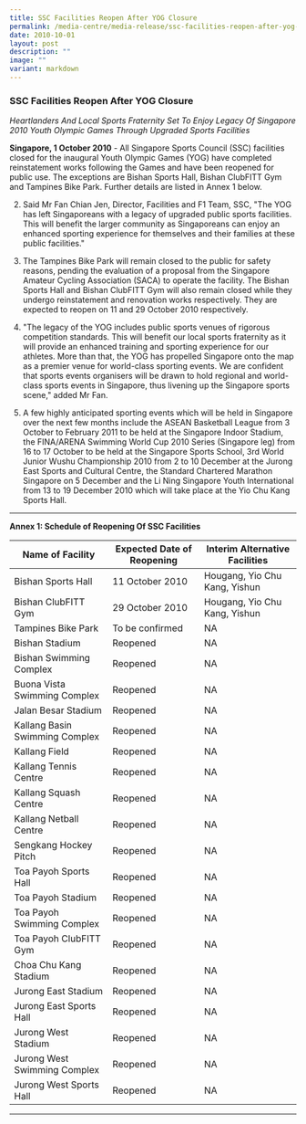 ```yaml
---
title: SSC Facilities Reopen After YOG Closure
permalink: /media-centre/media-release/ssc-facilities-reopen-after-yog-closure/
date: 2010-10-01
layout: post
description: ""
image: ""
variant: markdown
---
```

### **SSC Facilities Reopen After YOG Closure**

_Heartlanders And Local Sports Fraternity Set To Enjoy Legacy Of Singapore 2010 Youth Olympic Games Through Upgraded Sports Facilities_

**Singapore, 1 October 2010** - All Singapore Sports Council (SSC) facilities closed for the inaugural Youth Olympic Games (YOG) have completed reinstatement works following the Games and have been reopened for public use. The exceptions are Bishan Sports Hall, Bishan ClubFITT Gym and Tampines Bike Park. Further details are listed in Annex 1 below.

2. Said Mr Fan Chian Jen, Director, Facilities and F1 Team, SSC, "The YOG has left Singaporeans with a legacy of upgraded public sports facilities. This will benefit the larger community as Singaporeans can enjoy an enhanced sporting experience for themselves and their families at these public facilities."

3. The Tampines Bike Park will remain closed to the public for safety reasons, pending the evaluation of a proposal from the Singapore Amateur Cycling Association (SACA) to operate the facility. The Bishan Sports Hall and Bishan ClubFITT Gym will also remain closed while they undergo reinstatement and renovation works respectively. They are expected to reopen on 11 and 29 October 2010 respectively.

4. "The legacy of the YOG includes public sports venues of rigorous competition standards. This will benefit our local sports fraternity as it will provide an enhanced training and sporting experience for our athletes. More than that, the YOG has propelled Singapore onto the map as a premier venue for world-class sporting events. We are confident that sports events organisers will be drawn to hold regional and world-class sports events in Singapore, thus livening up the Singapore sports scene," added Mr Fan.

5. A few highly anticipated sporting events which will be held in Singapore over the next few months include the ASEAN Basketball League from 3 October to February 2011 to be held at the Singapore Indoor Stadium, the FINA/ARENA Swimming World Cup 2010 Series (Singapore leg) from 16 to 17 October to be held at the Singapore Sports School, 3rd World Junior Wushu Championship 2010 from 2 to 10 December at the Jurong East Sports and Cultural Centre, the Standard Chartered Marathon Singapore on 5 December and the Li Ning Singapore Youth International from 13 to 19 December 2010 which will take place at the Yio Chu Kang Sports Hall.

---

**Annex 1: Schedule of Reopening Of SSC Facilities**<br>

| Name of Facility | Expected Date of Reopening | Interim Alternative Facilities 
| --- | --- | --- |
| Bishan Sports Hall | 11 October 2010 | Hougang, Yio Chu Kang, Yishun
| Bishan ClubFITT Gym| 29 October 2010 | Hougang, Yio Chu Kang, Yishun
| Tampines Bike Park | To be confirmed | NA
| Bishan Stadium | Reopened | NA
| Bishan Swimming Complex | Reopened | NA
| Buona Vista Swimming Complex | Reopened | NA
| Jalan Besar Stadium | Reopened | NA
| Kallang Basin Swimming Complex| Reopened | NA
| Kallang Field| Reopened | NA
| Kallang Tennis Centre| Reopened | NA
| Kallang Squash Centre| Reopened | NA
| Kallang Netball Centre| Reopened | NA
| Sengkang Hockey Pitch| Reopened | NA
| Toa Payoh Sports Hall| Reopened | NA
| Toa Payoh Stadium| Reopened | NA
| Toa Payoh Swimming Complex| Reopened | NA
| Toa Payoh ClubFITT Gym| Reopened | NA
| Choa Chu Kang Stadium| Reopened | NA
| Jurong East Stadium| Reopened | NA
| Jurong East Sports Hall| Reopened | NA
| Jurong West Stadium| Reopened | NA
| Jurong West Swimming Complex| Reopened | NA
| Jurong West Sports Hall| Reopened | NA

---